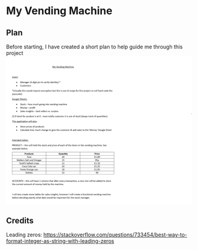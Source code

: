 # My Vending Machine


## Plan
Before starting, I have created a short plan to help guide me through this project
![Plan](assets/images/VendingMachinePlan.png)


## Credits

Leading zeros: https://stackoverflow.com/questions/733454/best-way-to-format-integer-as-string-with-leading-zeros